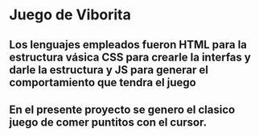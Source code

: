 # Juego de Viborita
## Los lenguajes empleados fueron HTML para la estructura vásica CSS para crearle la interfas y darle la estructura y JS para generar el comportamiento que tendra el juego 
## En el presente proyecto se genero el clasico juego de comer puntitos con el cursor.

